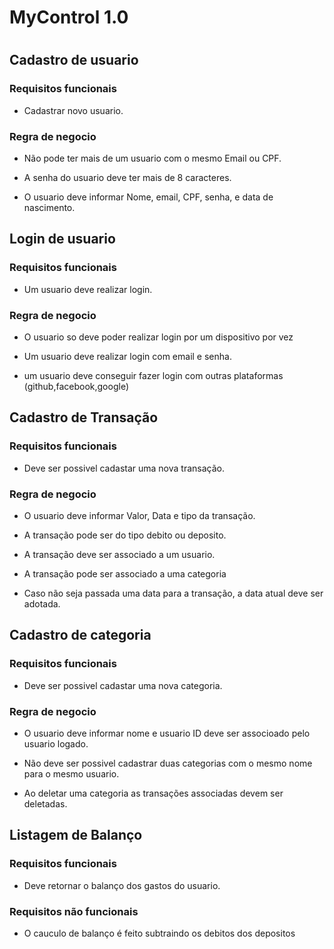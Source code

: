 # MyControl 1.0

#

## Cadastro de usuario

### Requisitos funcionais

- Cadastrar novo usuario.

### Regra de negocio

- Não pode ter mais de um usuario com o mesmo Email ou CPF.

- A senha do usuario deve ter mais de 8 caracteres.

- O usuario deve informar Nome, email, CPF, senha, e data de nascimento.

## Login de usuario

### Requisitos funcionais

- Um usuario deve realizar login.

### Regra de negocio

- O usuario so deve poder realizar login por um dispositivo por vez

- Um usuario deve realizar login com email e senha.

- um usuario deve conseguir fazer login com outras plataformas (github,facebook,google)

## Cadastro de Transação

### Requisitos funcionais

- Deve ser possivel cadastar uma nova transação.

### Regra de negocio

- O usuario deve informar Valor, Data e tipo da transação.

- A transação pode ser do tipo debito ou deposito.

- A transação deve ser associado a um usuario.

- A transação pode ser associado a uma categoria

- Caso não seja passada uma data para a transação, a data atual deve ser adotada.

## Cadastro de categoria

### Requisitos funcionais

- Deve ser possivel cadastar uma nova categoria.

### Regra de negocio

- O usuario deve informar nome e usuario ID deve ser associoado pelo usuario logado.

- Não deve ser possivel cadastrar duas categorias com o mesmo nome para o mesmo usuario.

- Ao deletar uma categoria as transações associadas devem ser deletadas.

## Listagem de Balanço

### Requisitos funcionais

- Deve retornar o balanço dos gastos do usuario.

### Requisitos não funcionais

- O cauculo de balanço é feito subtraindo os debitos dos depositos
